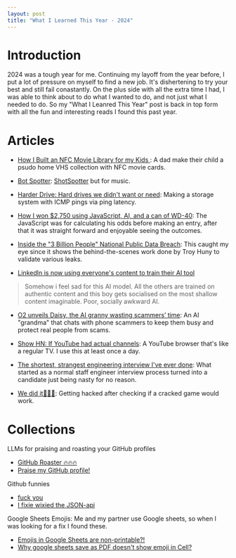 ```yaml
---
layout: post
title: "What I Learned This Year - 2024"
---
```


# Introduction

2024 was a tough year for me. Continuing my layoff from the year before, I put a lot of pressure on myself to find a new job. It's dishertening to try your best and still fail conastantly. On the plus side with all the extra time I had, I was able to think about to do what I wanted to do, and not just what I needed to do. So my "What I Leanred This Year" post is back in top form with all the fun and interesting reads I found this past year.

# Articles

* [How I Built an NFC Movie Library for my Kids ](https://simplyexplained.com/blog/how-i-built-an-nfc-movie-library-for-my-kids/): A dad make their child a psudo home VHS collection with NFC movie cards.

* [Bot Spotter](https://walzr.com/bop-spotter): [ShotSpotter](https://en.wikipedia.org/wiki/ShotSpotter) but for music.

* [Harder Drive: Hard drives we didn't want or need](https://www.youtube.com/watch?v=JcJSW7Rprio&t=325s): Making a storage system with ICMP pings via ping latency.

* [How I won $2,750 using JavaScript, AI, and a can of WD-40](https://davekiss.com/blog/how-i-won-2750-using-javascript-ai-and-a-can-of-wd-40): The JavaScript was for calculating his odds before making an entry, after that it was straight forward and enjoyable seeing the outcomes.

* [Inside the "3 Billion People" National Public Data Breach](https://www.troyhunt.com/inside-the-3-billion-people-national-public-data-breach/): This caught my eye since it shows the behind-the-scenes work done by Troy Huny to validate various leaks.

* [LinkedIn is now using everyone's content to train their AI tool](https://news.ycombinator.com/item?id=41585363)
> Somehow i feel sad for this AI model. All the others are trained on authentic content and this boy gets socialised on the most shallow content imaginable. Poor, socially awkward AI.

* [O2 unveils Daisy, the AI granny wasting scammers’ time](https://news.virginmediao2.co.uk/o2-unveils-daisy-the-ai-granny-wasting-scammers-time/): An AI "grandma" that chats with phone scammers to keep them busy and protect real people from scams.

* [Show HN: If YouTube had actual channels](https://news.ycombinator.com/item?id=41247023): A YouTube browser that's like a regular TV. I use this at least once a day.

* [The shortest, strangest engineering interview I've ever done](https://news.ycombinator.com/item?id=41263108): What started as a normal staff engineer interview process turned into a candidate just being nasty for no reason.

* [We did it🏴🏴🏴](https://undelete.pullpush.io/r/PiratedGames/comments/1f0b9wm/_/ljtzpjm/?context=4): Getting hacked after checking if a cracked game would work.

# Collections

LLMs for praising and roasting your GitHub profiles
* [GitHub Roaster 🔥🔥🔥](https://github-roast.pages.dev/)
* [Praise my GitHub profile!](https://praise-me.fly.dev/)

Github funnies
* [fuck you](https://github.com/pzoj/pzoj-contest/pull/1#issuecomment-2283067326)
* [I fixie wixied the JSON-api](https://github.com/Xerasin/GCinemaCraftDownloader/issues/1#issue-310568285)

Google Sheets Emojis: Me and my partner use Google sheets, so when I was looking for a fix I found these.
* [Emojis in Google Sheets are non-printable?!](https://www.reddit.com/r/googlesheets/comments/wep184/emojis_in_google_sheets_are_nonprintable/)
* [Why google sheets save as PDF doesn't show emoji in Cell?](https://stackoverflow.com/questions/64161635/why-google-sheets-save-as-pdf-doesnt-show-emoji-in-cell)